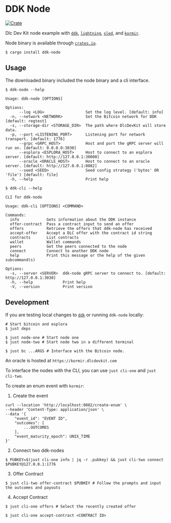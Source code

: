 # DDK Node

[![Crate](https://img.shields.io/crates/v/ddk-node.svg?logo=rust)](https://crates.io/crates/ddk-node)

Dlc Dev Kit node example with [`ddk`](../ddk), [`lightning`](../ddk/src/transport/lightning/), [`sled`](../ddk/src/storage/sled/), and [`kormir`](../ddk/src/oracle/kormir.rs).

Node binary is available through [`crates.io`](https://crates.io/crates/ddk-node).

```
$ cargo install ddk-node
```
## Usage
The downloaded binary included the node binary and a cli interface.

```
$ ddk-node --help

Usage: ddk-node [OPTIONS]

Options:
      --log <LOG>                  Set the log level. [default: info]
  -n, --network <NETWORK>          Set the Bitcoin network for DDK [default: regtest]
  -s, --storage-dir <STORAGE_DIR>  The path where DlcDevKit will store data.
  -p, --port <LISTENING_PORT>      Listening port for network transport. [default: 1776]
      --grpc <GRPC_HOST>           Host and port the gRPC server will run on. [default: 0.0.0.0:3030]
      --esplora <ESPLORA_HOST>     Host to connect to an esplora server. [default: http://127.0.0.1:30000]
      --oracle <ORACLE_HOST>       Host to connect to an oracle server. [default: http://127.0.0.1:8082]
      --seed <SEED>                Seed config strategy ('bytes' OR 'file') [default: file]
  -h, --help                       Print help
```

```
$ ddk-cli --help

CLI for ddk-node

Usage: ddk-cli [OPTIONS] <COMMAND>

Commands:
  info            Gets information about the DDK instance
  offer-contract  Pass a contract input to send an offer
  offers          Retrieve the offers that ddk-node has received
  accept-offer    Accept a DLC offer with the contract id string
  contracts       List contracts
  wallet          Wallet commands
  peers           Get the peers connected to the node
  connect         Connect to another DDK node
  help            Print this message or the help of the given subcommand(s)

Options:
  -s, --server <SERVER>  ddk-node gRPC server to connect to. [default: http://127.0.0.1:3030]
  -h, --help             Print help
  -V, --version          Print version
```

## Development

If you are testing local changes to [`ddk`](../ddk/) or running `ddk-node` locally:

```
# Start bitcoin and esplora
$ just deps

$ just node-one # Start node one 
$ just node-two # Start node two in a different terminal

$ just bc ...ARGS # Interface with the Bitcoin node.
```

An oracle is hosted at `https://kormir.dlcdevkit.com`

To interface the nodes with the CLI, you can use `just cli-one` and `just cli-two`.

To create an enum event with `kormir`:

1. Create the event
```
curl --location 'http://localhost:8082/create-enum' \
--header 'Content-Type: application/json' \
--data '{
    "event_id": "EVENT ID",
    "outcomes": [
        ...OUTCOMES
    ],
    "event_maturity_epoch": UNIX_TIME
}'
```

2. Connect two ddk-nodes
```
$ PUBKEY=$(just cli-one info | jq -r .pubkey) && just cli-two connect $PUBKEY@127.0.0.1:1776
```

3. Offer Contract 
```
$ just cli-two offer-contract $PUBKEY # Follow the prompts and input the outcomes and payouts
```

4. Accept Contract
```
$ just cli-one offers # Select the recently created offer

$ just cli-one accept-contract <CONTRACT ID>
```
